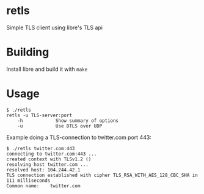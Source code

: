 # retls
Simple TLS client using libre's TLS api


# Building

Install libre and build it with ``make``


# Usage

```
$ ./retls 
retls -u TLS-server:port
	-h            Show summary of options
	-u            Use DTLS over UDP

```

Example doing a TLS-connection to twitter.com port 443:

```
$ ./retls twitter.com:443
connecting to twitter.com:443 ...
created context with TLSv1.2 ()
resolving host twitter.com ...
resolved host: 104.244.42.1
TLS connection established with cipher TLS_RSA_WITH_AES_128_CBC_SHA in 111 milliseconds
Common name:    twitter.com

```
